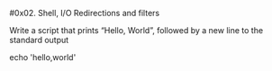 #0x02. Shell, I/O Redirections and filters

Write a script that prints “Hello, World”, followed by a new line to the standard output

 echo 'hello,world'
